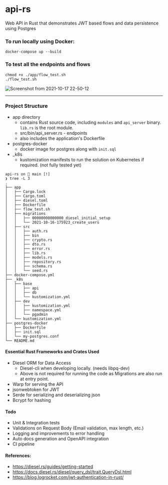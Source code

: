 # api-rs

Web API in Rust that demonstrates JWT based flows and data persistence using Postgres

### To run locally using Docker: 

```
docker-compose up --build
```

### To test all the endpoints and flows

```
chmod +x ./app/flow_test.sh
./flow_test.sh
```

![Screenshot from 2021-10-17 22-50-12](https://user-images.githubusercontent.com/3830633/137646213-346ab210-d42a-4e8d-8d18-52c0435c6983.png)

---

### Project Structure

* app directory
    * contains Rust source code, including `modules` and `api_server` binary. `lib.rs` is the root module.
    * src/bin/api_server.rs - endpoints
    * also includes the application's Dockerfile    
* postgres-docker
    * docker image for postgres along with `init.sql`
* _k8s 
    * kustomization manifests to run the solution on Kubernetes if required. (not fully tested yet)

```
api-rs on  main [!] 
❯ tree -L 3
.
├── app
│   ├── Cargo.lock
│   ├── Cargo.toml
│   ├── diesel.toml
│   ├── Dockerfile
│   ├── flow_test.sh
│   ├── migrations
│   │   ├── 00000000000000_diesel_initial_setup
│   │   └── 2021-10-16-175923_create_users
│   ├── src
│   │   ├── auth.rs
│   │   ├── bin
│   │   ├── crypto.rs
│   │   ├── dto.rs
│   │   ├── error.rs
│   │   ├── lib.rs
│   │   ├── models.rs
│   │   ├── repository.rs
│   │   ├── schema.rs
│   │   └── seed.rs
├── docker-compose.yml
├── _k8s
│   ├── base
│   │   ├── api
│   │   ├── db
│   │   └── kustomization.yml
│   ├── dev
│   │   ├── kustomization.yml
│   │   ├── namespace.yml
│   │   └── pgadmin
│   └── kustomization.yml
├── postgres-docker
│   ├── Dockerfile
│   ├── init.sql
│   └── my-postgres.conf
└── README.md
```

#### Essential Rust Frameworks and Crates Used

* Diesel ORM for Data Access    
    * Diesel-cli when developing locally. (needs libpq-dev)
    * Above is not required for running the code as Migrations are also run at entry point.
* Warp for serving the API
* jsonwebtoken for JWT
* Serde for serializing and deserializing json
* Bcrypt for hashing

#### Todo

* Unit & Integration tests
* Validations on Request Body (Email validation, max length, etc.)
* Logging and improvements to error handling
* Auto docs generation and OpenAPI integration
* CI pipeline

#### References:

* https://diesel.rs/guides/getting-started
* https://docs.diesel.rs/diesel/query_dsl/trait.QueryDsl.html
* https://blog.logrocket.com/jwt-authentication-in-rust/


